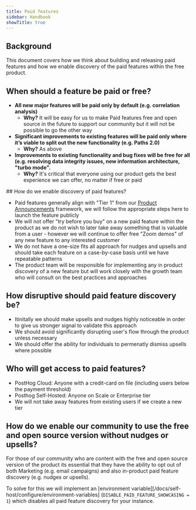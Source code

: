 ```yaml
---
title: Paid features
sidebar: Handbook
showTitle: true
---
```


## Background

This document covers how we think about building and releasing paid features and how we enable discovery of the paid features within the free product.

## When should a feature be paid or free?

* **All new major features will be paid only by default (e.g. correlation analysis)**
    * **Why?** It will be easy for us to make Paid features free and open source in the future to support our community but it will not be possible to go the other way
* **Significant improvements to existing features will be paid only where it’s viable to split out the new functionality (e.g. Paths 2.0)**
    * **Why?** As above
* **Improvements to existing functionality and bug fixes will be free for all (e.g. resolving data integrity issues, new information architecture, "turbo mode".**
   * **Why?** It's critical that everyone using our product gets the best experience we can offer, no matter if free or paid

## How do we enable discovery of paid features?

* Paid features generally align with "Tier 1" from our [Product Announcements](https://posthog.com/handbook/growth/marketing/product-announcements) framework, we will follow the appropriate steps here to launch the feature publicly
* We will not offer "try before you buy" on a new paid feature within the product as we do not wish to later take away something that is valuable from a user - however we will continue to offer free "Zoom demos" of any new feature to any interested customer
* We do not have a one-size fits all approach for nudges and upsells and should take each feature on a case-by-case basis until we have repeatable patterns
* The product team will be responsible for implementing any in product discovery of a new feature but will work closely with the growth team who will consult on the best practices and approaches

## How disruptive should paid feature discovery be?

* Itinitally we should make upsells and nudges highly noticeable in order to give us stronger signal to validate this approach
* We should avoid significantly disrupting user's flow through the product unless necessary
* We should offer the ability for individuals to permenatly dismiss upsells where possible

## Who will get access to paid features?

* PostHog Cloud: Anyone with a credit-card on file (including users below the payment threshold)
* Posthog Self-Hosted: Anyone on Scale or Enterprise tier
* We will not take away features from existing users if we create a new tier

## How do we enable our community to use the free and open source version without nudges or upsells?

For those of our community who are content with the free and open source version of the product its essential that they have the ability to opt out of both Marketing (e.g. email campaigns) and also in-product paid feature discovery (e.g. nudges or upsells). 

To solve for this we will implement an [environment variable][/docs/self-host/configure/environment-variables] (`DISABLE_PAID_FEATURE_SHOWCASING = 1`) which disables all paid feature discovery for your instance.
